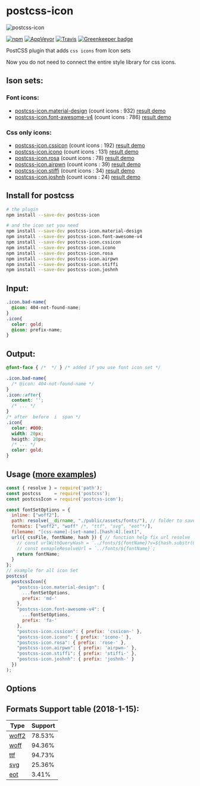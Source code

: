# postcss-icon


![postcss-icon](https://raw.githubusercontent.com/retyui/postcss-icon/master/logo.png)

[![npm](https://img.shields.io/npm/v/postcss-icon.svg)](https://www.npmjs.com/package/postcss-icon)
[![AppVeyor](https://img.shields.io/appveyor/ci/retyui/postcss-icon.svg?label=win)](https://ci.appveyor.com/project/retyui/postcss-icon)
[![Travis](https://img.shields.io/travis/retyui/postcss-icon.svg?label=unix)](https://travis-ci.org/retyui/postcss-icon)
[![Greenkeeper badge](https://badges.greenkeeper.io/retyui/postcss-icon.svg)](https://greenkeeper.io/)

PostCSS plugin that adds `css icons` from Icon sets

Now you do not need to connect the entire style library for css icons.

## Ison sets:

### Font icons:

- [postcss-icon.material-design](https://github.com/retyui/postcss-icon.material-design) (count icons : 932) [result demo](https://retyui.github.io/postcss-icon/material-design/)
- [postcss-icon.font-awesome-v4](https://github.com/retyui/postcss-icon.font-awesome-v4) (count icons : 786) [result demo](https://retyui.github.io/postcss-icon/font-awesome-v4/)

### Css only icons:

- [postcss-icon.cssicon](https://github.com/retyui/postcss-icon.cssicon) (count icons : 192) [result demo](https://retyui.github.io/postcss-icon/cssicon/)
- [postcss-icon.icono](https://github.com/retyui/postcss-icon.icono) (count icons : 131) [result demo](https://retyui.github.io/postcss-icon/icono/)
- [postcss-icon.rosa](https://github.com/retyui/postcss-icon.rosa) (count icons : 78) [result demo](https://retyui.github.io/postcss-icon/rosa/)
- [postcss-icon.airpwn](https://github.com/retyui/postcss-icon.airpwn) (count icons : 39) [result demo](https://retyui.github.io/postcss-icon/airpwn/)
- [postcss-icon.stiffi](https://github.com/retyui/postcss-icon.stiffi) (count icons : 34) [result demo](https://retyui.github.io/postcss-icon/stiffi/)
- [postcss-icon.joshnh](https://github.com/retyui/postcss-icon.joshnh) (count icons : 24) [result demo](https://retyui.github.io/postcss-icon/joshnh/)

## Install for postcss

```bash
# the plugin
npm install --save-dev postcss-icon

# and the icon set you need
npm install --save-dev postcss-icon.material-design
npm install --save-dev postcss-icon.font-awesome-v4
npm install --save-dev postcss-icon.cssicon
npm install --save-dev postcss-icon.icono
npm install --save-dev postcss-icon.rosa
npm install --save-dev postcss-icon.airpwn
npm install --save-dev postcss-icon.stiffi
npm install --save-dev postcss-icon.joshnh
```

## Input:

```css
.icon.bad-name{
  @icon: 404-not-found-name;
}
.icon{
  color: gold;
  @icon: prefix-name;
}
```

## Output:

```css
@font-face { /*  */ } /* added if you use font icon set */

.icon.bad-name{
  /* @icon: 404-not-found-name */
}
.icon::after{
  content: '';
  /* ... */
}
/* after  before  i  span */
.icon{
  color: #000;
  width: 20px;
  heigth: 20px;
  /* ... */
  color: gold;
}
```

## Usage ([more examples](https://github.com/retyui/postcss-icon/tree/master/example/))

```js
const { resolve } = require('path');
const postcss     = require('postcss');
const postcssIcon = require('postcss-icon');

const fontSetOptions = {
  inline: ["woff2"],
  path: resolve(__dirname, "./public/assets/fonts/"), // folder to save all font files. Required absolute path!
  formats: ["woff2", "woff" /*, "ttf", "svg", "eot"*/],
  filename: "[css-name]-[set-name].[hash:4].[ext]",
  url({ cssFile, fontName, hash }) { // function help fix url resolve
    // const urlWithQueryHash = `../fonts/${fontName}?v=${hash.substr(0, 5)}`;
    // const exmapleResolveUrl = `../fonts/${fontName}`;
    return fontName;
  }
};
// example for all icon Set
postcss(
  postcssIcon({
    "postcss-icon.material-design": {
      ...fontSetOptions,
      prefix: 'md-'
    },
    "postcss-icon.font-awesome-v4": {
      ...fontSetOptions,
      prefix: 'fa-'
    },
    "postcss-icon.cssicon": { prefix: 'cssicon-' },
    "postcss-icon.icono": { prefix: 'icono-' },
    "postcss-icon.rosa": { prefix: 'rose-' },
    "postcss-icon.airpwn": { prefix: 'airpwn-' },
    "postcss-icon.stiffi": { prefix: 'stiffi-' },
    "postcss-icon.joshnh": { prefix: 'joshnh-' }
  })
);
```

## Options


## Formats Support table (2018-1-15):

| Type | Support |
|---|---|
| [woff2](https://caniuse.com/#feat=woff2) | 78.53% |
| [woff](https://caniuse.com/#feat=woff) | 94.36% |
| [ttf](https://caniuse.com/#feat=ttf) | 94.73% |
| [svg](https://caniuse.com/#feat=svg-fonts) | 25.36% |
| [eot](https://caniuse.com/#feat=eot) | 3.41% |

